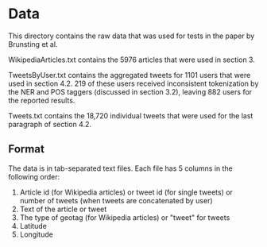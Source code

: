 # Data

This directory contains the raw data that was used for tests in the paper by Brunsting et al.

WikipediaArticles.txt contains the 5976 articles that were used in section 3.

TweetsByUser.txt contains the aggregated tweets for 1101 users that were used in section 4.2. 219 of these users received inconsistent tokenization by the NER and POS taggers (discussed in section 3.2), leaving 882 users for the reported results.

Tweets.txt contains the 18,720 individual tweets that were used for the last paragraph of section 4.2.

## Format

The data is in tab-separated text files. Each file has 5 columns in the following order:

1. Article id (for Wikipedia articles) or tweet id (for single tweets) or number of tweets (when tweets are concatenated by user)
2. Text of the article or tweet
3. The type of geotag (for Wikipedia articles) or "tweet" for tweets
4. Latitude
5. Longitude
